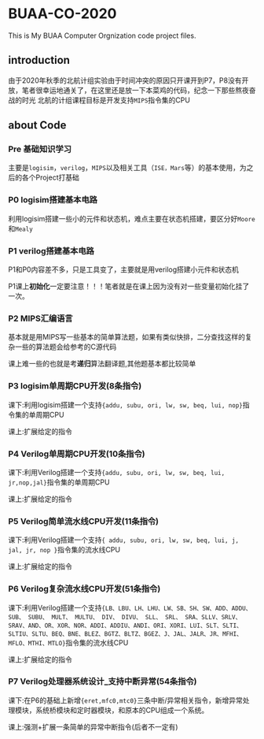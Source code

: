 # BUAA-CO-2020
This is My BUAA Computer Orgnization code project files.

## introduction
由于2020年秋季的北航计组实验由于时间冲突的原因只开课开到P7，P8没有开放，笔者很幸运地通关了，在这里还是放一下本菜鸡的代码，纪念一下那些熬夜奋战的时光
北航的计组课程目标是开发支持`MIPS`指令集的CPU

## about Code
### Pre 基础知识学习
主要是`logisim`，`verilog`，`MIPS`以及相关工具（`ISE，Mars`等）的基本使用，为之后的各个Project打基础

### P0 logisim搭建基本电路
利用logisim搭建一些小的元件和状态机，难点主要在状态机搭建，要区分好`Moore`和`Mealy`

### P1 verilog搭建基本电路
P1和P0内容差不多，只是工具变了，主要就是用verilog搭建小元件和状态机

P1课上**初始化**一定要注意！！！笔者就是在课上因为没有对一些变量初始化挂了一次。

### P2 MIPS汇编语言
基本就是用MIPS写一些基本的简单算法题，如果有类似快排，二分查找这样的复杂一些的算法题会给参考的C源代码

课上难一些的也就是考**递归**算法翻译题,其他题基本都比较简单

### P3 logisim单周期CPU开发(8条指令)
课下:利用logisim搭建一个支持`{addu, subu, ori, lw, sw, beq, lui, nop}`指令集的单周期CPU

课上:扩展给定的指令

### P4 Verilog单周期CPU开发(10条指令)
课下:利用Verilog搭建一个支持`{addu, subu, ori, lw, sw, beq, lui, jr,nop,jal}`指令集的单周期CPU

课上:扩展给定的指令

### P5 Verilog简单流水线CPU开发(11条指令)
课下:利用Verilog搭建一个支持`{ addu, subu, ori, lw, sw, beq, lui, j, jal, jr, nop }`指令集的流水线CPU

课上:扩展给定的指令

### P6 Verilog复杂流水线CPU开发(51条指令)
课下:利用Verilog搭建一个支持`{LB、LBU、LH、LHU、LW、SB、SH、SW、ADD、ADDU、SUB、 SUBU、 MULT、 MULTU、 DIV、 DIVU、 SLL、 SRL、 SRA、SLLV、SRLV、SRAV、AND、OR、XOR、NOR、ADDI、ADDIU、ANDI、ORI、XORI、LUI、SLT、SLTI、SLTIU、SLTU、BEQ、BNE、BLEZ、BGTZ、BLTZ、BGEZ、J、JAL、JALR、JR、MFHI、MFLO、MTHI、MTLO}`指令集的流水线CPU

课上:扩展给定的指令

### P7 Verilog处理器系统设计_支持中断异常(54条指令)
课下:在P6的基础上新增`{eret,mfc0,mtc0}`三条中断/异常相关指令，新增异常处理模块，系统桥模块和定时器模块，和原本的CPU组成一个系统。

课上:强测+扩展一条简单的异常中断指令(后者不一定有)



